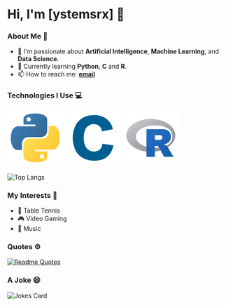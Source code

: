 # Hi, I'm [ystemsrx] 👋

### About Me 🚀
- 🤖 I'm passionate about **Artificial Intelligence**, **Machine Learning**, and **Data Science**.
- 🌱 Currently learning **Python**, **C** and **R**.
- 📫 How to reach me: **[email](mailto:250218lxl@gmail.com)**

### Technologies I Use 💻
![Python](Badge/PythonBadge.svg) ![C](Badge/CBadge.svg) ![R](Badge/RBadge.svg)

![Top Langs](https://github-readme-stats.vercel.app/api/top-langs/?username=ystemsrx)

### My Interests 🌟
- 🏓 Table Tennis
- 🎮 Video Gaming
- 🎸 Music

### Quotes ⚙️
[![Readme Quotes](https://quotes-github-readme.vercel.app/api?type=horizontal&theme=dark)](https://github.com/piyushsuthar/github-readme-quotes)

### A Joke 😄
![Jokes Card](https://readme-jokes.vercel.app/api?username=ystemsrx)
